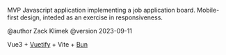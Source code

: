MVP Javascript application implementing a job application board.
Mobile-first design, inteded as an exercise in responsiveness.

@author Zack Klimek
@version 2023-09-11

Vue3 + [Vuetify](https://vuetifyjs.com/en/) + Vite + [Bun](https://www.bun.sh)
